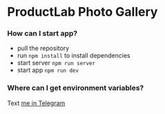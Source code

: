 # ProductLab Photo Gallery


### How can I start app?

- pull the repository
- run ```npm install``` to install dependencies
- start server ```npm run server```
- start app ```npm run dev```

### Where can I get environment variables?

Text [me in Telegram](https://t.me/vitalyableat)
